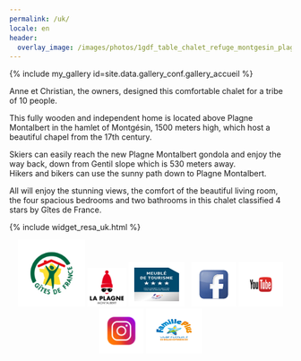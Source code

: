 ```yaml
---
permalink: /uk/
locale: en
header:
  overlay_image: /images/photos/1gdf_table_chalet_refuge_montgesin_plagne.jpg
---
```


{% include my_gallery id=site.data.gallery_conf.gallery_accueil %}
  
Anne et Christian, the owners, designed this comfortable chalet for a tribe of 10 people.  


This fully wooden and independent home is located above Plagne Montalbert in the hamlet of Montgésin, 1500 meters high, which host a beautiful chapel from the 17th century.  


Skiers can easily reach the new Plagne Montalbert gondola and enjoy the way back, down from Gentil slope which is 530 meters away.  
Hikers and bikers can use the sunny path down to Plagne Montalbert.  


All will enjoy the stunning views, the comfort of the beautiful living room, the four spacious bedrooms and two bathrooms in this chalet classified 4 stars by Gîtes de France.   

{% include widget_resa_uk.html %}
   
 
<p style="text-align: center;">
  <a href="https://www.gites-de-france.com/en/auvergne-rhone-alpes/savoie/le-refuge-de-montgesin-73g148140" target="_blank" rel="noreferrer">  <img src="/images/banniere_menu/giteDeFrance.png" alt="" width="100" height="100" style="border:10px solid white"/></a> 
  <a href="https://en.la-plagne.com/" target="_blank" rel="noreferrer">  <img src="/images/banniere_menu/logo_montalbert2.png" alt="" width="60" height="60" style="border:5px solid white"/></a> 
  <img src="/images/banniere_menu/meuble4etoiles.jpg" alt="" width="80" height="60" style="border:10px solid white"/>  
    <a href="https://www.facebook.com/refuge.montgesin" target="_blank" rel="noreferrer"><img src="/images/banniere_menu/facebook.jpeg" alt="" width="60" height="60" style="border:10px solid white"/></a> 
    <a href="https://youtu.be/opK0wJs3UQA" target="_blank" rel="noreferrer"> <img src="/images/banniere_menu/youtube.png" alt="" width="60" height="60" style="border:10px solid white"/></a>
  	<a href="https://www.instagram.com/le_refuge_de_montgesin/" target="_blank" rel="noreferrer"><img src="/images/banniere_menu/instagram.png" alt="" width="60" height="60" style="border:10px solid white" /></a>
  <img src="/images/banniere_menu/Logo_Fplus.png" alt="" width="80" height="60" style="border:10px solid white" />
</p>

  
    
